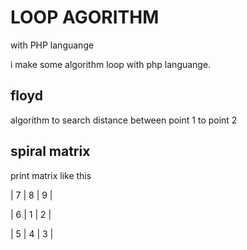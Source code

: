 # LOOP AGORITHM
with PHP languange

i make some algorithm loop with php languange.

## floyd
algorithm to search distance between point 1 to point 2

## spiral matrix

print matrix like this

| 7 | 8 | 9 |

| 6 | 1 | 2 |

| 5 | 4 | 3 |

